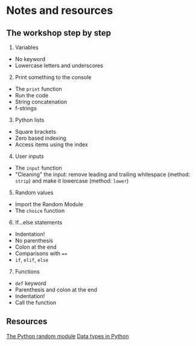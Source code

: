 # Notes and resources

## The workshop step by step
1. Variables
  - No keyword
  - Lowercase letters and underscores
2. Print something to the console
  - The `print` function
  - Run the code
  - String concatenation
  - f-strings
3. Python lists
  - Square brackets
  - Zero based indexing
  - Access items using the index
4. User inputs
  - The `input` function
  - "Cleaning" the input: remove leading and trailing whitespace (method: `strip`) and make it lowercase (method: `lower`)
5. Random values
  - Import the Random Module
  - The `choice` function
6. If...else statements
  - Indentation!
  - No parenthesis
  - Colon at the end
  - Comparisons with `==`
  - `if`, `elif`, `else`
7. Functions
  - `def` keyword
  - Parenthesis and colon at the end
  - Indentation!
  - Call the function

## Resources
[The Python random module](https://www.geeksforgeeks.org/python-random-module/)
[Data types in Python](https://www.geeksforgeeks.org/python-data-types/)